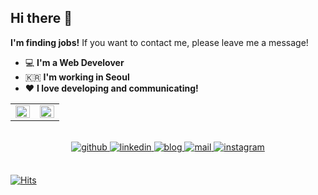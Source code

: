 ## Hi there 👋 
**I'm finding jobs!** If you want to contact me, please leave me a message!

 - 💻   **I'm a Web Develover**    
 - 🇰🇷  **I'm working in Seoul**
 - ❤️  **I love developing and communicating!**

<table><tr><td valign="top" width="50%">


<img src="https://github-readme-stats.vercel.app/api?username=ha-young&show_icons=true&count_private=true&hide_border=true" align="left" style="width: 100%" />

</td><td valign="top" width="50%">

<img src="https://github-readme-stats.vercel.app/api/top-langs/?username=ha-young&hide_border=true&layout=compact&hide=html,css" align="left" style="width: 100%" />

</td></tr></table>  

<br/> 

<center>

<a href="https://github.com/ha-young" target="_blank">
<img src=https://img.shields.io/badge/github-%2324292e.svg?&style=for-the-badge&logo=github&logoColor=white alt=github style="margin-bottom: 5px;" />
</a>

<a href="https://linkedin.com/in/ha-young" target="_blank">
<img src=https://img.shields.io/badge/linkedin-%231E77B5.svg?&style=for-the-badge&logo=linkedin&logoColor=white alt=linkedin style="margin-bottom: 5px;" />
</a>

<a href="https://ha-young.github.io" target="_blank">
<img src=https://img.shields.io/badge/Blog-%23000000.svg?&style=for-the-badge&logo=Gatsby&logoColor=black&color=ccbd9e alt=blog style="margin-bottom: 5px;" />
</a>

<a href="https://ha-young.github.io" target="_blank">
<img src=https://img.shields.io/badge/Gmail-d14836?style=for-the-badge&logo=Gmail&logoColor=white&link=mailto:hyOfferMe@gmail.com alt=mail style="margin-bottom: 5px;" />
</a>

<a href="https://www.instagram.com/niceha0" target="_blank">
<img src=https://img.shields.io/badge/instagram-%23000000.svg?&style=for-the-badge&logo=instagram&logoColor=white&color=dd2a7b alt=instagram style="margin-bottom: 5px;" />
</a>

</center>

<br/>

[![Hits](https://hits.seeyoufarm.com/api/count/incr/badge.svg?url=https%3A%2F%2Fgithub.com%2Fzzsza)](https://hits.seeyoufarm.com) 
